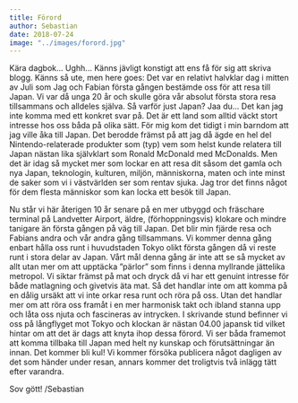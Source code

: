 ```yaml
---
title: Förord
author: Sebastian
date: 2018-07-24
image: "../images/forord.jpg"
---
```


Kära dagbok... Ughh... Känns jävligt konstigt att ens få för sig att skriva blogg. Känns så ute, men here goes:
Det var en relativt halvklar dag i mitten av Juli som Jag och Fabian första gången bestämde oss för att resa till Japan. Vi var då unga 20 år och skulle göra vår absolut första stora resa tillsammans och alldeles själva. Så varför just Japan? Jaa du... Det kan jag inte komma med ett konkret svar på. Det är ett land som alltid väckt stort intresse hos oss båda på olika sätt. För mig kom det tidigt i min barndom att jag ville åka till Japan. Det berodde främst på att jag då ägde en hel del Nintendo-relaterade produkter som (typ) vem som helst kunde relatera till Japan nästan lika självklart som Ronald McDonald med McDonalds. Men det är idag så mycket mer som lockar en att resa dit såsom det gamla och nya Japan, teknologin, kulturen, miljön, människorna, maten och inte minst de saker som vi i västvärlden ser som rentav sjuka. Jag tror det finns något för dem flesta människor som kan locka ett besök till Japan.

Nu står vi här återigen 10 år senare på en mer utbyggd och fräschare terminal på Landvetter Airport, äldre, (förhoppningsvis) klokare och mindre tanigare än första gången på väg till Japan. Det blir min fjärde resa och Fabians andra och vår andra gång tillsammans. Vi kommer denna gång enbart hålla oss runt i huvudstaden Tokyo olikt första gången då vi reste runt i stora delar av Japan. Vårt mål denna gång är inte att se så mycket av allt utan mer om att upptäcka ”pärlor” som finns i denna myllrande jättelika metropol. Vi siktar främst på mat och dryck då vi har ett genuint intresse för både matlagning och givetvis äta mat. Så det handlar inte om att komma på en dålig ursäkt att vi inte orkar resa runt och röra på oss. Utan det handlar mer om att röra oss framåt i en mer harmonisk takt och ibland stanna upp och låta oss njuta och fascineras av intrycken. I skrivande stund befinner vi oss på långflyget mot Tokyo och klockan är nästan 04.00 japansk tid vilket hintar om att det är dags att knyta ihop dessa förord. Vi ser båda framemot att komma tillbaka till Japan med helt ny kunskap och förutsättningar än innan. Det kommer bli kul! Vi kommer försöka publicera något dagligen av det som händer under resan, annars kommer det troligtvis två inlägg tätt efter varandra.

Sov gött!
/Sebastian
